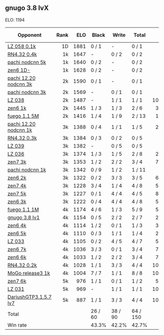 ## gnugo 3.8 lvX ##

ELO: 1194

Opponent | Rank | ELO | Black | Write | Total | Win rate
---------|-----:|----:|-------|-------|-------|-------:
[LZ 058 0.1k](LZ%20058%200.1k.md) | 1D | 1881 | 0 / 1 | - | 0 / 1 | 0.0%
[RN4.32 0.4k](RN4.32%200.4k.md) | 1k | 1647 | - | 0 / 2 | 0 / 2 | 0.0%
[pachi nodcnn 5k](pachi%20nodcnn%205k.md) | 1k | 1640 | 0 / 2 | - | 0 / 2 | 0.0%
[zen6 1D-](zen6%201D-.md) | 1k | 1628 | 0 / 2 | - | 0 / 2 | 0.0%
[pachi 12.20 nodcnn 3k](pachi%2012.20%20nodcnn%203k.md) | 2k | 1590 | 0 / 1 | - | 0 / 1 | 0.0%
[pachi nodcnn 3k](pachi%20nodcnn%203k.md) | 2k | 1569 | - | 0 / 1 | 0 / 1 | 0.0%
[LZ 038](LZ%20038.md) | 2k | 1487 | - | 1 / 1 | 1 / 1 | 100.0%
[zen6 1k](zen6%201k.md) | 2k | 1445 | 1 / 3 | 1 / 3 | 2 / 6 | 33.3%
[fuego 1.1 5M](fuego%201.1%205M.md) | 2k | 1416 | 1 / 4 | 1 / 9 | 2 / 13 | 15.4%
[pachi 12.20 nodcnn 1k](pachi%2012.20%20nodcnn%201k.md) | 3k | 1388 | 0 / 4 | 1 / 1 | 1 / 5 | 20.0%
[RN4.32 0.3k](RN4.32%200.3k.md) | 3k | 1384 | 0 / 3 | 0 / 2 | 0 / 5 | 0.0%
[LZ 039](LZ%20039.md) | 3k | 1382 | - | 0 / 5 | 0 / 5 | 0.0%
[LZ 036](LZ%20036.md) | 3k | 1374 | 1 / 3 | 1 / 5 | 2 / 8 | 25.0%
[zen7 3k](zen7%203k.md) | 3k | 1353 | 1 / 2 | 2 / 2 | 3 / 4 | 75.0%
[pachi nodcnn 1k](pachi%20nodcnn%201k.md) | 3k | 1342 | 0 / 9 | 1 / 2 | 1 / 11 | 9.1%
[zen6 2k](zen6%202k.md) | 3k | 1322 | 0 / 2 | 3 / 3 | 3 / 5 | 60.0%
[zen7 4k](zen7%204k.md) | 3k | 1228 | 3 / 4 | 1 / 4 | 4 / 8 | 50.0%
[zen7 5k](zen7%205k.md) | 3k | 1227 | 0 / 1 | 4 / 4 | 4 / 5 | 80.0%
[zen6 3k](zen6%203k.md) | 3k | 1222 | 0 / 4 | 4 / 4 | 4 / 8 | 50.0%
[fuego 1.1 1M](fuego%201.1%201M.md) | 4k | 1174 | 4 / 6 | 1 / 3 | 5 / 9 | 55.6%
[gnugo 3.8 lv1](gnugo%203.8%20lv1.md) | 4k | 1154 | 0 / 5 | 2 / 2 | 2 / 7 | 28.6%
[zen6 4k](zen6%204k.md) | 4k | 1114 | 1 / 2 | 0 / 1 | 1 / 3 | 33.3%
[zen6 5k](zen6%205k.md) | 4k | 1110 | 0 / 3 | 1 / 1 | 1 / 4 | 25.0%
[LZ 033](LZ%20033.md) | 4k | 1105 | 0 / 2 | 4 / 5 | 4 / 7 | 57.1%
[zen6 7k](zen6%207k.md) | 4k | 1036 | 3 / 3 | 0 / 1 | 3 / 4 | 75.0%
[zen6 6k](zen6%206k.md) | 4k | 1033 | 1 / 2 | 2 / 2 | 3 / 4 | 75.0%
[RN4.32 0.2k](RN4.32%200.2k.md) | 4k | 1028 | 1 / 1 | 3 / 3 | 4 / 4 | 100.0%
[MoGo release3 1k](MoGo%20release3%201k.md) | 4k | 1004 | 7 / 7 | 1 / 1 | 8 / 8 | 100.0%
[zen7 6k](zen7%206k.md) | 5k | 976 | 1 / 1 | 0 / 1 | 1 / 2 | 50.0%
[LZ 031](LZ%20031.md) | 5k | 969 | - | 1 / 1 | 1 / 1 | 100.0%
[DariushGTP3.1.5.7 lv7](DariushGTP3.1.5.7%20lv7.md) | 5k | 887 | 1 / 1 | 3 / 3 | 4 / 4 | 100.0%
Total | | | 26 / 60 | 38 / 90 | 64 / 150 | 
Win rate| | | 43.3% | 42.2% | 42.7% | 
